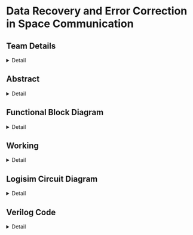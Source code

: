 # Data Recovery and Error Correction in Space Communication

<!-- First Section -->
## Team Details
<details>
  <summary>Detail</summary>

  > Semester: 3rd Sem B. Tech. CSE

  > Section: S1

  > Member-1: Akshat Bharara, Roll No: 231CS110, email: akshatbharara.231cs110@nitk.edu.in

  > Member-2: Dev Prajapati, Roll No: 231CS120, email: devprajapati.231cs120@nitk.edu.in

  > Member-3: Vatsal Jay Gandhi, Roll No: 231CS164, email: vatsaljaygandhi.231cs164@nitk.edu.in

</details>

<!-- Second Section -->
## Abstract
<details>
  <summary>Detail</summary>
  <h4>Motivation</h4>
  Space communications are vital in the transmission of data between Earth and spacecraft, covering satellites and space stations. Such systems operate in a highly unpredictable environment where atmospheric interference, cosmic radiation, and huge distances may cause data attenuation. For example, NASA’s Voyager 2 experienced temporary dataloss due to signal degradation in deep space. These examples demonstrate the vulnerability of space communication and call for error free method to securely transmit data and recover lost data significantly.

<h4>Problem Statement</h4>
Our project aims to develop a framework that ensures error recovery and data security in the real-time space communication. Encryption ensures that classified information such as military and governmental data remains confidential. Error recovery mechanisms enable accurate communication in critical applications related to space exploration, disaster management, etc. Our project implements a data recovery system based on Reed-Solomon error correction codes in order to regenerate and recover lost data.

<h4>Features</h4>
<ul>
<li>Encryption for secure data transmission.</li> 
<li>Lagrange interpolation for generating extra bits of information.</li>
<li>Recovery of lost data bits using Reed-Solomon Codes.</li>
<li>Clock-Based Data Integrity Checker to periodically assess data integrity and trigger error correction.</li>
<li>Comparator Logic to verify and decrypt if the recovered encrypted data matches the original stored data.</li>
</ul>

<h4>References</h4>
- https://www.cs.cmu.edu/~guyb/realworld/reedsolomon/reed_solomon_codes.html<br>
- https://ieeexplore.ieee.org/document/5194437<br>
- https://en.wikipedia.org/wiki/Voyager_2<br>
- https://www.youtube.com/watch?v=1pQJkt7-R4Q<br>
- https://www.youtube.com/watch?v=6X1OCX-iq9w
  
</details>

## Functional Block Diagram
<details>
  <summary>Detail</summary>
  ![S1-T1-functional-block-diagram](https://github.com/user-attachments/assets/2d5d6955-57a3-4408-9581-c3350bba5869)

</details>

<!-- Third Section -->
## Working
<details>
  <summary>Detail</summary>

  > Explain the working of your model with the help of a functional table (compulsory) followed by the flowchart.
</details>

<!-- Fourth Section -->
## Logisim Circuit Diagram
<details>
  <summary>Detail</summary>

  > Update a neat logisim circuit diagram
</details>

<!-- Fifth Section -->
## Verilog Code
<details>
  <summary>Detail</summary>

  > Neatly update the Verilog code in code style only.
</details>


